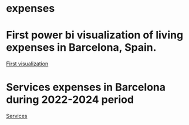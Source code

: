 # expenses
# First power bi visualization of living expenses in Barcelona, Spain.

[First visualization](expenses_dashboard.pdf)

# Services expenses in Barcelona during 2022-2024 period
[Services](services_dashboard.jpg)
